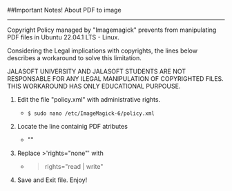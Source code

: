 ##Important Notes! About PDF to image
___
Copyright Policy managed by "Imagemagick" prevents from manipulating PDF files in Ubuntu 22.04.1 LTS - Linux.

Considering the Legal implications with copyrights, the lines below describes a workaround to solve this limitation.

JALASOFT UNIVERSITY AND JALASOFT STUDENTS ARE NOT RESPONSABLE FOR ANY ILEGAL MANIPULATION OF COPYRIGHTED FILES. THIS WORKAROUND HAS ONLY EDUCATIONAL PURPOUSE.

1. Edit the file "policy.xml" with administrative rights.
    - `$ sudo nano /etc/ImageMagick-6/policy.xml`

2. Locate the line containig PDF atributes
    - "<policy domain="coder" rights="none" pattern="EPS" />"

3. Replace >'rights="none"' with
    - >rights="read | write"

4. Save and Exit  file. Enjoy!